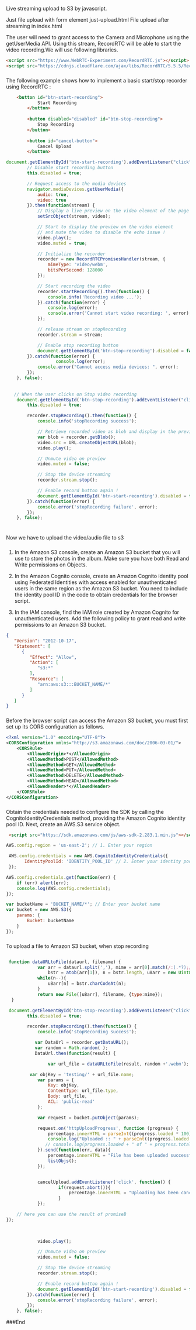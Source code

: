 
Live streaming upload to S3 by javascript.

Just file upload with form element just-upload.html
File upload after streaming in index.html

The user will need to grant access to the Camera and Microphone using the getUserMedia API. Using this stream, RecordRTC will be able to start the video recording.We will use following libraries.


```html
<script src="https://www.WebRTC-Experiment.com/RecordRTC.js"></script>
<script src="https://cdnjs.cloudflare.com/ajax/libs/RecordRTC/5.5.5/RecordRTC.js"></script>
```
### 
The following example shows how to implement a basic start/stop recorder using RecordRTC :

```html
	<button id="btn-start-recording">
            Start Recording
        </button>
		
        <button disabled="disabled" id="btn-stop-recording">
            Stop Recording
        </button>
		
        <button id="cancel-button">
            Cancel Upload
        </button>
```

```javascript
document.getElementById('btn-start-recording').addEventListener("click", function(){
        // Disable start recording button
        this.disabled = true;

        // Request access to the media devices
        navigator.mediaDevices.getUserMedia({
            audio: true, 
            video: true
        }).then(function(stream) {
            // Display a live preview on the video element of the page
            setSrcObject(stream, video);

            // Start to display the preview on the video element
            // and mute the video to disable the echo issue !
            video.play();
            video.muted = true;

            // Initialize the recorder
            recorder = new RecordRTCPromisesHandler(stream, {
                mimeType: 'video/webm',
                bitsPerSecond: 128000
            });

            // Start recording the video
            recorder.startRecording().then(function() {
                console.info('Recording video ...');
            }).catch(function(error) {
                console.log(error);
                console.error('Cannot start video recording: ', error);
            });

            // release stream on stopRecording
            recorder.stream = stream;

            // Enable stop recording button
            document.getElementById('btn-stop-recording').disabled = false;
        }).catch(function(error) {
                   console.log(error);
            console.error("Cannot access media devices: ", error);
        });
    }, false);
	
	
   // When the user clicks on Stop video recording
    document.getElementById('btn-stop-recording').addEventListener("click", function(){
        this.disabled = true;

        recorder.stopRecording().then(function() {
            console.info('stopRecording success');

            // Retrieve recorded video as blob and display in the preview element
            var blob = recorder.getBlob();
            video.src = URL.createObjectURL(blob);
            video.play();

            // Unmute video on preview
            video.muted = false;

            // Stop the device streaming
            recorder.stream.stop();

            // Enable record button again !
            document.getElementById('btn-start-recording').disabled = false;
        }).catch(function(error) {
            console.error('stopRecording failure', error);
        });
    }, false);
	
```
### 
Now we have to upload the video/audio file to s3

###  
1) In the Amazon S3 console, create an Amazon S3 bucket that you will use to store the photos in the album. Make sure you have both Read and Write permissions on Objects.

2) In the Amazon Cognito console, create an Amazon Cognito identity pool using Federated Identities with access enabled for unauthenticated users in the same region as the Amazon S3 bucket. You need to include the identity pool ID in the code to obtain credentials for the browser script.

3) In the IAM console, find the IAM role created by Amazon Cognito for unauthenticated users. Add the following policy to grant read and write permissions to an Amazon S3 bucket.

```json
{
   "Version": "2012-10-17",
   "Statement": [
      {
         "Effect": "Allow",
         "Action": [
            "s3:*"
         ],
         "Resource": [
            "arn:aws:s3:::BUCKET_NAME/*"
         ]
      }
   ]
}
```
###  
Before the browser script can access the Amazon S3 bucket, you must first set up its CORS configuration as follows.

```xml
<?xml version="1.0" encoding="UTF-8"?>
<CORSConfiguration xmlns="http://s3.amazonaws.com/doc/2006-03-01/">
    <CORSRule>
        <AllowedOrigin>*</AllowedOrigin>
        <AllowedMethod>POST</AllowedMethod>
        <AllowedMethod>GET</AllowedMethod>
        <AllowedMethod>PUT</AllowedMethod>
        <AllowedMethod>DELETE</AllowedMethod>
        <AllowedMethod>HEAD</AllowedMethod>
        <AllowedHeader>*</AllowedHeader>
    </CORSRule>
</CORSConfiguration>

```

###  
Obtain the credentials needed to configure the SDK by calling the CognitoIdentityCredentials method, providing the Amazon Cognito identity pool ID. Next, create an AWS.S3 service object.

```html
 <script src="https://sdk.amazonaws.com/js/aws-sdk-2.283.1.min.js"></script> // Include in html head
```

```javascript
AWS.config.region = 'us-east-2'; // 1. Enter your region

 AWS.config.credentials = new AWS.CognitoIdentityCredentials({
       IdentityPoolId: 'IDENTITY_POOL_ID' // 2. Enter your identity pool
 });

AWS.config.credentials.get(function(err) {
	if (err) alert(err);
	console.log(AWS.config.credentials);
});

var bucketName = 'BUCKET_NAME/*'; // Enter your bucket name
var bucket = new AWS.S3({
	params: {
		Bucket: bucketName
	}
});
```
###  
To upload a file to Amazon S3 bucket, when stop recording

```javascript

 function dataURLtoFile(dataurl, filename) {
            var arr = dataurl.split(','), mime = arr[0].match(/:(.*?);/)[1],
                bstr = atob(arr[1]), n = bstr.length, u8arr = new Uint8Array(n);
            while(n--){
                u8arr[n] = bstr.charCodeAt(n);
            }
            return new File([u8arr], filename, {type:mime});
  }

 document.getElementById('btn-stop-recording').addEventListener("click", function(){
        this.disabled = true;

        recorder.stopRecording().then(function() {
            console.info('stopRecording success');

           var DataUrl = recorder.getDataURL();
           var random = Math.random( ); 
           DataUrl.then(function(result) {

                var url_file = dataURLtoFile(result, random +'.webm');

         var objKey = 'testing/' + url_file.name;
            var params = {
                Key: objKey,
                ContentType: url_file.type,
                Body: url_file,
                ACL: 'public-read'
            };

            var request = bucket.putObject(params);

            request.on('httpUploadProgress', function (progress) {
                percentage.innerHTML = parseInt((progress.loaded * 100) / progress.total)+'%'; 
                console.log("Uploaded :: " + parseInt((progress.loaded * 100) / progress.total)+'%');
               // console.log(progress.loaded + " of " + progress.total + " bytes");
            }).send(function(err, data){
                percentage.innerHTML = "File has been uploaded successfully.";
                listObjs();
            });


            cancelUpload.addEventListener('click', function() {
                    if(request.abort()){
                        percentage.innerHTML = "Uploading has been canceled.";
                    }
            });

    // here you can use the result of promiseB
});
           
            

            video.play();

            // Unmute video on preview
            video.muted = false;

            // Stop the device streaming
            recorder.stream.stop();

            // Enable record button again !
            document.getElementById('btn-start-recording').disabled = false;
        }).catch(function(error) {
            console.error('stopRecording failure', error);
        });
    }, false);

```

###End